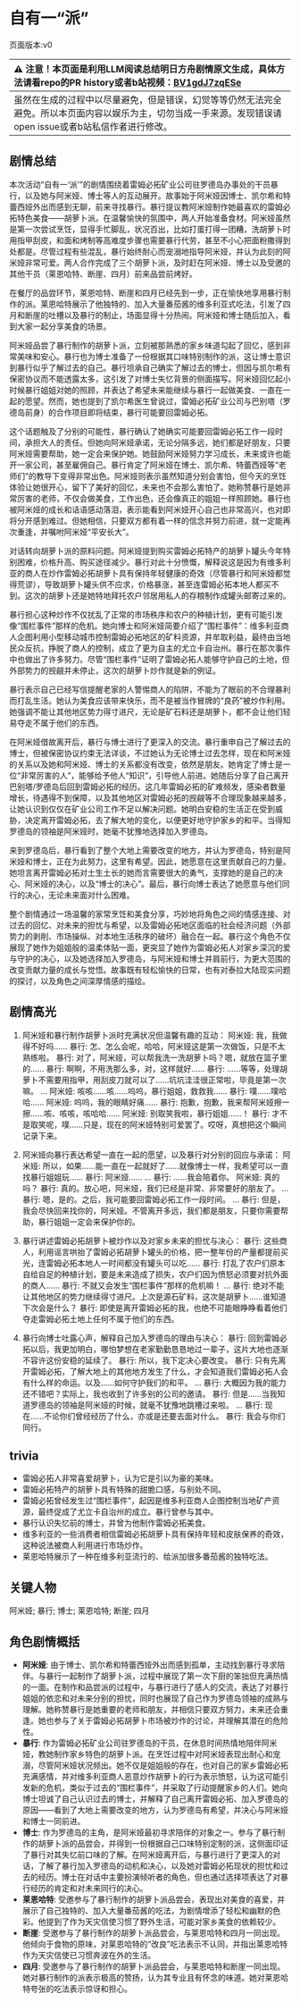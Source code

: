 # 自有一“派”
页面版本:v0
 

| :warning: 注意！本页面是利用LLM阅读总结明日方舟剧情原文生成，具体方法请看repo的PR history或者b站视频：[BV1gdJ7zqESe](https://www.bilibili.com/video/BV1gdJ7zqESe/)         |
|:----------------------------|
| 虽然在生成的过程中以尽量避免，但是错误，幻觉等等仍然无法完全避免。所以本页面内容以娱乐为主，切勿当成一手来源。发现错误请open issue或者b站私信作者进行修改。|



## 剧情总结
本次活动“自有一‘派’”的剧情围绕着雷姆必拓矿业公司驻罗德岛办事处的干员暴行，以及她与阿米娅、博士等人的互动展开。故事始于阿米娅因博士、凯尔希和特蕾西娅外出而感到无聊，前来寻找暴行。暴行提议教阿米娅制作她最喜欢的雷姆必拓特色美食——胡萝卜派。在温馨愉快的氛围中，两人开始准备食材。阿米娅虽然是第一次尝试烹饪，显得手忙脚乱，状况百出，比如打蛋打得一团糟，洗胡萝卜时用指甲刮皮，和面和烤制等高难度步骤也需要暴行代劳，甚至不小心把面粉撒得到处都是。尽管过程有些混乱，暴行始终耐心而宠溺地指导阿米娅，并认为此刻的阿米娅非常可爱。两人合作完成了三个胡萝卜派，及时赶在阿米娅、博士以及受邀的其他干员（莱恩哈特、断崖、四月）前来品尝前烤好。

在餐厅的品尝环节，莱恩哈特、断崖和四月已经先到一步，正在愉快地享用暴行制作的派。莱恩哈特展示了他独特的、加入大量番茄酱的维多利亚式吃法，引发了四月和断崖的吐槽以及暴行的制止，场面显得十分热闹。阿米娅和博士随后加入，看到大家一起分享美食的场景。

阿米娅品尝了暴行制作的胡萝卜派，立刻被那熟悉的家乡味道勾起了回忆，感到非常美味和安心。暴行也为博士准备了一份根据其口味特别制作的派，这让博士意识到暴行似乎了解过去的自己。暴行坦承自己确实了解过去的博士，但因与凯尔希有保密协议而不能透露太多，这引发了对博士失忆背景的侧面描写。阿米娅回忆起小时候暴行姐姐对她的照顾，并表达了希望未来能继续与暴行一起做美食、一直在一起的愿望。然而，她也提到了凯尔希医生曾说过，雷姆必拓矿业公司与巴别塔（罗德岛前身）的合作项目即将结束，暴行可能要回雷姆必拓。

这个话题触及了分别的可能性，暴行确认了她确实可能要回雷姆必拓工作一段时间，承担大人的责任。但她向阿米娅承诺，无论分隔多远，她们都是好朋友，只要阿米娅需要帮助，她一定会来保护她。她鼓励阿米娅努力学习成长，未来或许也能开一家公司，甚至雇佣自己。暴行肯定了阿米娅在博士、凯尔希、特蕾西娅等“老师们”的教导下变得非常出色。阿米娅则表示虽然知道分别会害怕，但今天的烹饪体验让她很开心，留下了美好的回忆，未来也不会那么害怕了。她称赞暴行是她非常厉害的老师，不仅会做美食，工作出色，还会像真正的姐姐一样照顾她。暴行也被阿米娅的成长和话语感动落泪，表示能看到阿米娅开心自己也非常高兴，也对即将分开感到难过。但她相信，只要双方都有着一样的信念并努力前进，就一定能再次重逢，并嘱咐阿米娅“平安长大”。

对话转向胡萝卜派的原料问题。阿米娅提到购买雷姆必拓特产的胡萝卜罐头今年特别困难，价格升高、购买途径减少。暴行对此十分愤慨，解释说这是因为有维多利亚的商人在炒作雷姆必拓胡萝卜具有保持年轻健康的奇效（尽管暴行和阿米娅都觉得荒谬），导致胡萝卜罐头供不应求，价格暴涨，甚至连雷姆必拓本地人都买不到。这次的胡萝卜还是她特地拜托农户邻居用私人的存粮制作成罐头邮寄过来的。

暴行担心这种炒作不仅扰乱了正常的市场秩序和农户的种植计划，更有可能引发像“围栏事件”那样的危机。她向博士和阿米娅简要介绍了“围栏事件”：维多利亚商人企图利用小型移动城市控制雷姆必拓地区的矿料资源，并牟取利益，最终由当地民众反抗，挣脱了商人的控制，成立了更为自主的尤立卡自治州。暴行在那次事件中也做出了许多努力。尽管“围栏事件”证明了雷姆必拓人能够守护自己的土地，但外部势力的觊觎并未停止，这次的胡萝卜炒作就是新的例证。

暴行表示自己已经写信提醒老家的人警惕商人的陷阱，不能为了眼前的不合理暴利而打乱生活。她认为美食应该带来快乐，而不是被当作冒牌的“良药”被炒作利用。她强调不能让其他地区势力得寸进尺，无论是矿石料还是胡萝卜，都不会让他们轻易夺走不属于他们的东西。

在阿米娅借故离开后，暴行与博士进行了更深入的交流。暴行重申自己了解过去的博士，但被保密协议约束无法详谈，不过她认为无论博士过去怎样，现在和阿米娅的关系以及她和阿米娅、博士的关系都没有改变，依然是朋友。她肯定了博士是一位“非常厉害的人”，能够给予他人“知识”，引导他人前进。她随后分享了自己离开巴别塔/罗德岛后回到雷姆必拓的经历。这几年雷姆必拓的矿难频发，感染者数量增长，待遇得不到保障，以及其他地区对雷姆必拓的觊觎等不合理现象越来越多，让她认识到仅仅在矿业公司工作不足以解决问题。她明白安稳的生活正在受到威胁，决定离开雷姆必拓，去了解大地的变化，以便更好地守护家乡的和平。当得知罗德岛的领袖是阿米娅时，她毫不犹豫地选择加入罗德岛。

来到罗德岛后，暴行看到了整个大地上需要改变的地方，并认为罗德岛，特别是阿米娅和博士，正在为此努力，这里有希望。因此，她愿意在这里贡献自己的力量。她坦言离开雷姆必拓对土生土长的她而言需要很大的勇气，支撑她的是自己的决心、阿米娅的决心，以及“博士的决心”。最后，暴行向博士表达了她愿意与他们同行的决心，无论未来面对什么困难。

整个剧情通过一场温馨的家常烹饪和美食分享，巧妙地将角色之间的情感连接、对过去的回忆、对未来的担忧与希望，以及雷姆必拓地区面临的社会经济问题（外部势力的剥削、市场操纵、对本地生活秩序的破坏）融合在一起。暴行这个角色不仅展现了她作为姐姐般的温柔体贴一面，更突显了她作为雷姆必拓人对家乡深沉的爱与守护的决心，以及她选择加入罗德岛，与阿米娅和博士并肩前行，为更大范围的改变贡献力量的成长与觉悟。故事既有轻松愉快的日常，也有对泰拉大陆现实问题的探讨，以及角色之间深厚情感的描绘。
## 剧情高光
1. 阿米娅和暴行制作胡萝卜派时充满状况但温馨有趣的互动：
阿米娅: 我，我做得不好吗......
暴行: 怎、怎么会呢，哈哈，阿米娅这是第一次做饭，只是不太熟练啦。
暴行: 对了，阿米娅，可以帮我洗一洗胡萝卜吗？嗯，就放在篮子里的......
暴行: 啊啊，不用洗那么多，对，这样就好......
暴行: ......等等，处理胡萝卜不需要用指甲，用刮皮刀就可以了......坑坑洼洼很正常啦，毕竟是第一次嘛。
...
阿米娅: 咳咳......咳......呜呜，暴行姐姐，救救我......
暴行: 噗......噗哈哈......
阿米娅: 呜呜，我的眼睛好痛......
暴行: 抱歉，抱歉，我来帮阿米娅擦一擦......咳、咳咳，咳哈哈......
阿米娅: 别取笑我啦，暴行姐姐......！
暴行: 才不是取笑呢，噗......只是，现在的阿米娅特别可爱罢了。哎呀，真想把这个瞬间记录下来。

2. 阿米娅向暴行表达希望一直在一起的愿望，以及暴行对分别的回应与承诺：
阿米娅: 所以，如果......能一直在一起就好了......就像博士一样，我希望可以一直找暴行姐姐玩......
暴行: 阿米娅......
...
暴行: ......我会陪着你。
阿米娅: 真的吗？
暴行: 真的。放心吧，阿米娅，我们已经是非常、非常要好的朋友了。
...
暴行: 嗯，是的。之后，我可能要回雷姆必拓工作一段时间。
...
暴行: 但是，我会尽快回来找你的，阿米娅。不管离开多远，我们都是朋友，只要你需要帮助，暴行姐姐一定会来保护你的。

3. 暴行讲述雷姆必拓胡萝卜被炒作以及对家乡未来的担忧与决心：
暴行: 这些商人，利用谣言哄抬了雷姆必拓胡萝卜罐头的价格，把一整年份的产量都提前买光，连雷姆必拓本地人一时间都没有罐头可以吃......
暴行: 打乱了农户们原本自给自足的种植计划，要是未来造成了损失，农户们因为愤怒必须要对抗外面的商人......
暴行: 不就又会发生“围栏事件”那样的危机嘛！
...
暴行: 绝对不能让其他地区的势力继续得寸进尺。上次是源石矿料，这次是胡萝卜......谁知道下次会是什么？
暴行: 即使是离开雷姆必拓的我，也绝不可能眼睁睁看着他们夺走雷姆必拓土地上任何不属于他们的东西。

4. 暴行向博士吐露心声，解释自己加入罗德岛的理由与决心：
暴行: 回到雷姆必拓以后，我更加明白，哪怕梦想在老家勤勤恳恳地过一辈子，这片大地也逐渐不容许这份安稳的延续了。
暴行: 所以，我下定决心要改变。
暴行: 只有先离开雷姆必拓，了解大地上的其他地方发生了什么，才会知道我们雷姆必拓人会有什么样的命运。以及......如何守护我们的和平。
...
暴行: 大概因为我的能力还不错吧？实际上，我也收到了许多别的公司的邀请。
暴行: 但是......当我知道罗德岛的领袖是阿米娅的时候，就毫不犹豫地跳槽过来啦。
...
暴行: 现在......不论你们曾经经历了什么，亦或是还要去面对什么。
暴行: 我会与你们同行。
## trivia
- 雷姆必拓人非常喜爱胡萝卜，认为它是引以为豪的美味。
- 雷姆必拓特产的胡萝卜具有特殊的甜脆口感，与别处不同。
- 雷姆必拓曾经发生过“围栏事件”，起因是维多利亚商人企图控制当地矿产资源，最终促成了尤立卡自治州的成立。暴行曾参与其中。
- 暴行认识失忆前的博士，并曾为他制作雷姆必拓美食。
- 维多利亚的一些消费者相信雷姆必拓胡萝卜具有保持年轻和皮肤保养的奇效，这种说法被商人利用进行市场炒作。
- 莱恩哈特展示了一种在维多利亚流行的、给派加很多番茄酱的独特吃法。
## 关键人物
阿米娅; 暴行; 博士; 莱恩哈特; 断崖; 四月
## 角色剧情概括
-   **阿米娅**: 由于博士、凯尔希和特蕾西娅外出而感到孤单，主动找到暴行寻求陪伴。与暴行一起制作了胡萝卜派，过程中展现了第一次下厨的笨拙但充满热情的一面。在制作和品尝派的过程中，与暴行进行了感人的交流，表达了对暴行姐姐的依恋和对未来分别的担忧，同时也展现了自己作为罗德岛领袖的成熟与理解。她称赞暴行是她重要的老师和朋友，并相信只要双方努力，未来还会重逢。她也参与了关于雷姆必拓胡萝卜市场被炒作的讨论，并理解其潜在的危险性。
-   **暴行**: 作为雷姆必拓矿业公司驻罗德岛的干员，在休息时间热情地陪伴阿米娅，教她制作家乡特色的胡萝卜派。在烹饪过程中对阿米娅表现出耐心和宠溺，尽管阿米娅状况频出。她不仅是姐姐般的存在，也对自己的家乡雷姆必拓充满感情，并对维多利亚商人恶意炒作胡萝卜的行为表示愤怒，认为这可能引发新的危机，类似于过去的“围栏事件”，并采取了行动提醒家乡的人们。她向博士坦诚了自己认识过去的博士，并解释了自己离开雷姆必拓、加入罗德岛的原因——看到了大地上需要改变的地方，认为罗德岛有希望，并决心与阿米娅和博士一同前进。
-   **博士**: 作为罗德岛的主角，是阿米娅最初寻求陪伴的对象之一。参与了暴行制作的胡萝卜派的品尝会，并得到一份根据自己口味特别定制的派，这侧面印证了暴行对其失忆前口味的了解。在阿米娅离开后，与暴行进行了更深入的对话，了解了暴行加入罗德岛的动机和决心，以及她对雷姆必拓现状的担忧和过去的经历。博士在对话中主要扮演倾听者的角色，但也通过选择项表达了对暴行经历的肯定和对未来同行的决心。
-   **莱恩哈特**: 受邀参与了暴行制作的胡萝卜派品尝会，表现出对美食的喜爱，并展示了自己独特的、加入大量番茄酱的吃法，为剧情增添了轻松和幽默的色彩。他提到了作为天灾信使习惯了野外生活，可能对家乡美食的依赖较少。
-   **断崖**: 受邀参与了暴行制作的胡萝卜派品尝会，与莱恩哈特和四月一同出现。他倾向于食物的原味，对莱恩哈特的“改良”吃法表示不认同，并指出莱恩哈特作为天灾信使已习惯奔波在外的生活。
-   **四月**: 受邀参与了暴行制作的胡萝卜派品尝会，与莱恩哈特和断崖一同出现。她对暴行制作的派表示极高的赞扬，认为其专业且有怀念的味道。她对莱恩哈特夸张的吃法表示惊讶和担心。